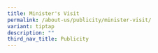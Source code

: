 ```yaml
---
title: Minister's Visit
permalink: /about-us/publicity/minister-visit/
variant: tiptap
description: ""
third_nav_title: Publicity
---
```

